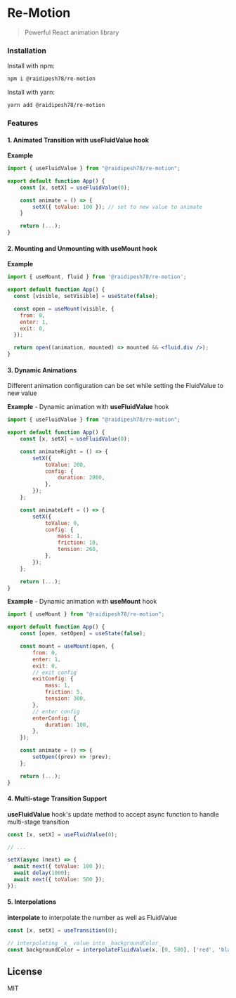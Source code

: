 # Re-Motion

> Powerful React animation library

### Installation

Install with npm:

```bash
npm i @raidipesh78/re-motion
```

Install with yarn:

```bash
yarn add @raidipesh78/re-motion
```

### Features

#### 1. Animated Transition with **useFluidValue** hook

**Example**

```jsx
import { useFluidValue } from "@raidipesh78/re-motion";

export default function App() {
	const [x, setX] = useFluidValue(0);

	const animate = () => {
		setX({ toValue: 100 }); // set to new value to animate
	}

	return (...);
}
```

#### 2. Mounting and Unmounting with **useMount** hook

**Example**

```jsx
import { useMount, fluid } from '@raidipesh78/re-motion';

export default function App() {
  const [visible, setVisible] = useState(false);

  const open = useMount(visible, {
    from: 0,
    enter: 1,
    exit: 0,
  });

  return open((animation, mounted) => mounted && <fluid.div />);
}
```

#### 3. Dynamic Animations

Different animation configuration can be set while setting the FluidValue to new value

**Example** - Dynamic animation with **useFluidValue** hook

```jsx
import { useFluidValue } from "@raidipesh78/re-motion";

export default function App() {
	const [x, setX] = useFluidValue(0);

	const animateRight = () => {
		setX({
			toValue: 200,
			config: {
				duration: 2000,
			},
		});
	};

	const animateLeft = () => {
		setX({
			toValue: 0,
			config: {
				mass: 1,
				friction: 10,
				tension: 260,
			},
		});
	};

	return (...);
}
```

**Example** - Dynamic animation with **useMount** hook

```jsx
import { useMount } from "@raidipesh78/re-motion";

export default function App() {
	const [open, setOpen] = useState(false);

	const mount = useMount(open, {
		from: 0,
		enter: 1,
		exit: 0,
		// exit config
		exitConfig: {
			mass: 1,
			friction: 5,
			tension: 300,
		},
		// enter config
		enterConfig: {
			duration: 100,
		},
	});

	const animate = () => {
		setOpen((prev) => !prev);
	};

	return (...);
}
```

#### 4. Multi-stage Transition Support

**useFluidValue** hook's update method to accept async function to handle multi-stage transition

```jsx
const [x, setX] = useFluidValue(0);

// ...

setX(async (next) => {
  await next({ toValue: 100 });
  await delay(1000);
  await next({ toValue: 500 });
});
```

#### 5. Interpolations

**interpolate** to interpolate the number as well as FluidValue

```jsx
const [x, setX] = useTransition(0);

// interpolating _x_ value into _backgroundColor_
const backgroundColor = interpolateFluidValue(x, [0, 500], ['red', 'black']);
```

## License

MIT
